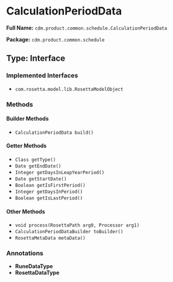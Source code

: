 # CalculationPeriodData

**Full Name:** `cdm.product.common.schedule.CalculationPeriodData`

**Package:** `cdm.product.common.schedule`

## Type: Interface

### Implemented Interfaces

- `com.rosetta.model.lib.RosettaModelObject`

### Methods

#### Builder Methods

- `CalculationPeriodData build()`

#### Getter Methods

- `Class getType()`
- `Date getEndDate()`
- `Integer getDaysInLeapYearPeriod()`
- `Date getStartDate()`
- `Boolean getIsFirstPeriod()`
- `Integer getDaysInPeriod()`
- `Boolean getIsLastPeriod()`

#### Other Methods

- `void process(RosettaPath arg0, Processor arg1)`
- `CalculationPeriodDataBuilder toBuilder()`
- `RosettaMetaData metaData()`

### Annotations

- **RuneDataType**
- **RosettaDataType**

